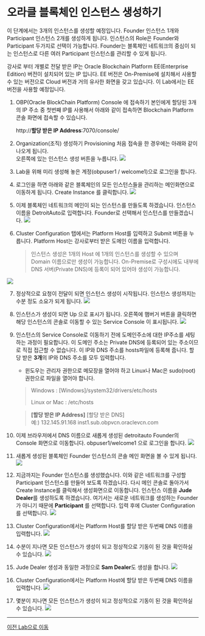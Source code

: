 # 오라클 블록체인 인스턴스 생성하기
이 단계에서는 3개의 인스턴스를 생성할 예정입니다. Founder 인스턴스 1개와 Participant 인스턴스 2개를 생성하게 됩니다. 인스턴스의 Role은 Founder와 Participant 두가지로 선택이 가능합니다. Founder는 블록체인 네트워크의 중심이 되는 인스턴스로 다른 여러 Participant 인스턴스를 관리할 수 있게 됩니다.

강사로 부터 개별로 전달 받은 IP는 Oracle Blockchain Platform EE(Enterprise Edition) 버전이 설치되어 있는 IP 입니다. EE 버전은 On-Premise에 설치해서 사용할 수 있는 버전으로 Cloud 버전과 거의 유사한 화면을 갖고 있습니다. 이 Lab에서는 EE버전을 사용할 예정입니다.

1. OBP(Oracle BlockChain Platform) Console 에 접속하기
   본인에게 할당된 3개의 IP 주소 중 첫번째 IP를 사용해서 아래와 같이 접속하면 Blockchain Platform 콘솔 화면에 접속할 수 있습니다.

   http://**할당 받은 IP Address**:7070/console/

2. Organization(조직) 생성하기 Provisioning
처음 접속을 한 경우에는 아래와 같이 나오게 됩니다.  
오른쪽에 있는 인스턴스 생성 버튼을 누릅니다.
![](images/obp_login.png)

3. Lab을 위해 미리 생성해 놓은 계정(obpuser1 / welcome1)으로 로그인을 합니다. 
4. 로그인을 하면 아래와 같은 블록체인의 모든 인스턴스들을 관리하는 메인화면으로 이동하게 됩니다. Create Instance 를 클릭합니다.
![](images/obp_console_main.png)

5. 이제 블록체인 네트워크의 메인이 되는 인스턴스를 만들도록 하겠습니다. 인스턴스 이름을 DetroitAuto로 입력합니다. Founder로 선택해서 인스턴스를 만들겠습니다.
![](images/obp_create_instance1.png)

6. Cluster Configuration 탭에서는 Platform Host를 입력하고 Submit 버튼을 누릅니다. Platform Host는 강사로부터 받은 도메인 이름을 입력합니다. 
   > 인스턴스 생성은 1개의 Host 에 1개의 인스턴스를 생성할 수 있으며 Domain 이름으로만 생성이 가능합니다. On-Premise로 구성시에도 내부에 DNS 서버(Private DNS)에 등록이 되어 있어야 생성이 가능합니다.

![](images/obp_create_instance2.png)

7. 정상적으로 요청이 전달이 되면 인스턴스 생성이 시작됩니다. 인스턴스 생성까지는 수분 정도 소요가 되게 됩니다.
![](images/obp_create_instance3.png)

8. 인스턴스가 생성이 되면 Up 으로 표시가 됩니다. 오른쪽에 햄버거 버튼을 클릭하면 해당 인스턴스의 콘솔로 이동할 수 있는 Service Console 이 표시됩니다.
![](images/obp_create_instance4.png)

9. 인스턴스의 Service Console로 이동하기 전에 도메인주소에 대한 IP주소를 세팅하는 과정이 필요합니다. 이 도메인 주소는 Private DNS에 등록되어 있는 주소이므로 직접 접근할 수 없습니다. 이 IP와 DNS 주소를 hosts파일에 등록해 줍니다. 할당 받은 **3개**의 IP와 DNS 주소를 모두 입력합니다.
   * 윈도우는 관리자 권한으로 메모장을 열어야 하고 Linux나 Mac은 sudo(root) 권한으로 파일을 열어야 합니다.

    > Windows : [Windows]/system32/drivers/etc/hosts
    > 
    > Linux or Mac : /etc/hosts

    > **[할당 받은 IP Address]** [할당 받은 DNS]<br>
    > 예:) 132.145.91.168 inst1.sub.obpvcn.oraclevcn.com
   
10. 이제 브라우저에서 DNS 이름으로 새롭게 생성된 detroitauto Founder의 Console 화면으로 이동합니다. obpuser1/welcome1 으로 로그인을 합니다.
![](images/obp_instance_console.png)

11. 새롭게 생성된 블록체인 Founder 인스턴스의 콘솔 메인 화면을 볼 수 있게 됩니다.
![](images/obp_instance_console2.png)

12. 지금까지는 Founder 인스턴스를 생성했습니다. 이와 같은 네트워크를 구성할 Participant 인스턴스를 만들어 보도록 하겠습니다. 다시 메인 콘솔로 돌아가서 Create Instance를 클릭해서 생성화면으로 이동합니다. 인스턴스 이름을 **Jude Dealer**를 생성하도록 하겠습니다. 여기서는 새로운 네트워크를 생성하는 Founder가 아니기 때문에 **Participant** 를 선택합니다. 입력 후에 Cluster Configuration 를 선택합니다.
![](images/obp_create_participant1.png)

13. Cluster Configuration에서는 Platform Host를 할당 받은 두번째 DNS 이름을 입력합니다.
![](images/obp_create_participant2.png)

14. 수분이 지나면 모든 인스턴스가 생성이 되고 정상적으로 기동이 된 것을 확인하실 수 있습니다.
![](images/obp_create_instance_done.png)

15. Jude Dealer 생성과 동일한 과정으로 **Sam Dealer**도 생성을 합니다.
![](images/obp_create_participant2_1.png)

16. Cluster Configuration에서는 Platform Host에 할당 받은 두번째 DNS 이름을 입력합니다.
![](images/obp_create_participant2_2.png)

17. 몇분이 지나면 모든 인스턴스가 생성이 되고 정상적으로 기동이 된 것을 확인하실 수 있습니다.
![](images/obp_create_participant2_3.png)

---
[이전 Lab으로 이동](../README.md)
